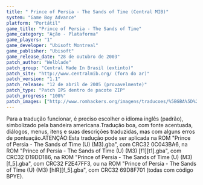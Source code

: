 ```yaml
---
title: " Prince of Persia - The Sands of Time (Central MIB)"
system: "Game Boy Advance"
platform: "Portátil"
game_title: "Prince of Persia - The Sands of Time"
game_category: "Ação - Plataforma"
game_players: "1"
game_developer: "Ubisoft Montreal"
game_publisher: "Ubisoft"
game_release_date: "28 de outubro de 2003"
patch_author: "Welblade"
patch_group: "Central Made In Brasil (extinto)"
patch_site: "http://www.centralmib.org/ (fora do ar)"
patch_version: "1.1"
patch_release: "12 de abril de 2005 (provavelmente)"
patch_type: "Patch IPS dentro de pacote ZIP"
patch_progress: "100%"
patch_images: ["http://www.romhackers.org/imagens/traducoes/%5BGBA%5D%20Prince%20of%20Persia%20-%20The%20Sands%20of%20Time%20-%20Central%20MIB%20-%201.png","http://www.romhackers.org/imagens/traducoes/%5BGBA%5D%20Prince%20of%20Persia%20-%20The%20Sands%20of%20Time%20-%20Central%20MIB%20-%202.png","http://www.romhackers.org/imagens/traducoes/%5BGBA%5D%20Prince%20of%20Persia%20-%20The%20Sands%20of%20Time%20-%20Central%20MIB%20-%203.png"]
---
```

Para a tradução funcionar, é preciso escolher o idioma inglês (padrão), simbolizado pela bandeira americana.Tradução boa, com fonte acentuada, diálogos, menus, itens e suas descrições traduzidas, mas com alguns erros de pontuação.ATENÇÃO:Esta tradução pode ser aplicada na ROM "Prince of Persia - The Sands of Time (U) (M3).gba", com CRC32 0C043BA6, na ROM "Prince of Persia - The Sands of Time (U) (M3) [f1][t1].gba", com CRC32 D19DD186, na ROM "Prince of Persia - The Sands of Time (U) (M3) [f_5].gba", com CRC32 F2E47FF3, ou na ROM "Prince of Persia - The Sands of Time (U) (M3) [hIR][f_5].gba", com CRC32 69D8F701 (todas com código BPYE).